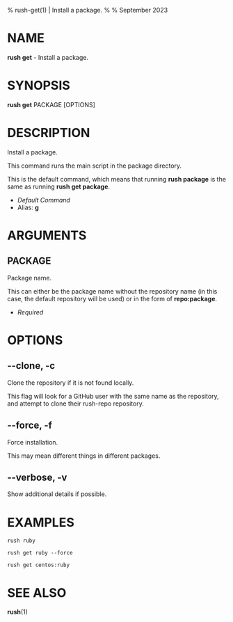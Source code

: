 % rush-get(1) | Install a package.
% 
% September 2023

NAME
==================================================

**rush get** - Install a package.

SYNOPSIS
==================================================

**rush get** PACKAGE [OPTIONS]

DESCRIPTION
==================================================

Install a package.

This command runs the main script in the package directory.

This is the default command, which means that running **rush package** is the same as running **rush get package**.

- *Default Command*
- Alias: **g**

ARGUMENTS
==================================================

PACKAGE
--------------------------------------------------

Package name.

This can either be the package name without the repository name (in this case, the default repository will be used) or in the form of **repo:package**.

- *Required*

OPTIONS
==================================================

--clone, -c
--------------------------------------------------

Clone the repository if it is not found locally.

This flag will look for a GitHub user with the same name as the repository, and attempt to clone their rush-repo repository.


--force, -f
--------------------------------------------------

Force installation.

This may mean different things in different packages.


--verbose, -v
--------------------------------------------------

Show additional details if possible.


EXAMPLES
==================================================

~~~
rush ruby

rush get ruby --force

rush get centos:ruby

~~~

SEE ALSO
==================================================

**rush**(1)



